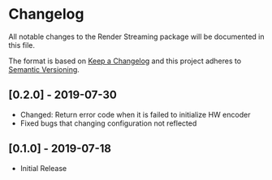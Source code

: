 # Changelog
All notable changes to the Render Streaming package will be documented in this file.

The format is based on [Keep a Changelog](http://keepachangelog.com/en/1.0.0/)
and this project adheres to [Semantic Versioning](http://semver.org/spec/v2.0.0.html).

## [0.2.0] - 2019-07-30

- Changed: Return error code when it is failed to initialize HW encoder 
- Fixed bugs that changing configuration not reflected

## [0.1.0] - 2019-07-18

- Initial Release